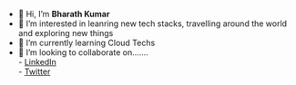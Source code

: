 - 👋 Hi, I’m **Bharath Kumar**
- 👀 I’m interested in leanring new tech stacks, travelling around the world and exploring new things
- 🌱 I’m currently learning Cloud Techs
- 💞️ I’m looking to collaborate on....... <br />
      - [LinkedIn](https://www.linkedin.com/in/chithakayala-b-8854438b/ "https://www.linkedin.com/in/chithakayala-b-8854438b/") \
      - [Twitter](https://twitter.com/veda_bharath "https://twitter.com/veda_bharat")

<!---
vedabharath/vedabharath is a ✨ special ✨ repository because its `README.md` (this file) appears on your GitHub profile.
You can click the Preview link to take a look at your changes.
--->

